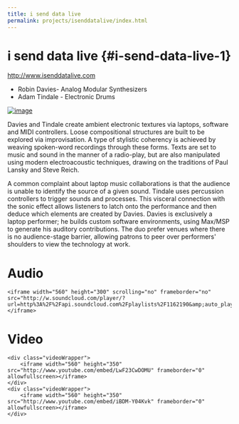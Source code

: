 ```yaml
---
title: i send data live
permalink: projects/isenddatalive/index.html
---
```


# i send data live {#i-send-data-live-1}

<http://www.isenddatalive.com>

-   Robin Davies- Analog Modular Synthesizers
-   Adam Tindale - Electronic Drums

[![image](/img/th_isdl.jpg)](/img/isdl.jpg)

Davies and Tindale create ambient electronic textures via laptops,
software and MIDI controllers. Loose compositional structures are built
to be explored via improvisation. A type of stylistic coherency is
achieved by weaving spoken-word recordings through these forms. Texts
are set to music and sound in the manner of a radio-play, but are also
manipulated using modern electroacoustic techniques, drawing on the
traditions of Paul Lansky and Steve Reich.

A common complaint about laptop music collaborations is that the
audience is unable to identify the source of a given sound. Tindale uses
percussion controllers to trigger sounds and processes. This visceral
connection with the sonic effect allows listeners to latch onto the
performance and then deduce which elements are created by Davies. Davies
is exclusively a laptop performer; he builds custom software
environments, using Max/MSP to generate his auditory contributions. The
duo prefer venues where there is no audience-stage barrier, allowing
patrons to peer over performers' shoulders to view the technology at
work.

# Audio

```{=html}
<iframe width="560" height="300" scrolling="no" frameborder="no" src="http://w.soundcloud.com/player/?url=http%3A%2F%2Fapi.soundcloud.com%2Fplaylists%2F1162190&amp;auto_play=false&amp;show_artwork=true&amp;color=000000"></iframe>
```
# Video

```{=html}
<div class="videoWrapper">
    <iframe width="560" height="350" src="http://www.youtube.com/embed/LwF23CwDOMU" frameborder="0" allowfullscreen></iframe>
</div>
<div class="videoWrapper">
    <iframe width="560" height="350" src="http://www.youtube.com/embed/iBDM-Y04Kvk" frameborder="0" allowfullscreen></iframe>
</div>
```
